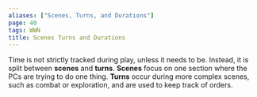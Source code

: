 ```yaml
---
aliases: ["Scenes, Turns, and Durations"]
page: 40
tags: WWN
title: Scenes Turns and Durations
---
```

Time is not strictly tracked during play, unless it needs to be. Instead, it is split between **scenes** and **turns**. **Scenes** focus on one section where the PCs are trying to do one thing. **Turns** occur during more complex scenes, such as combat or exploration, and are used to keep track of orders. 

